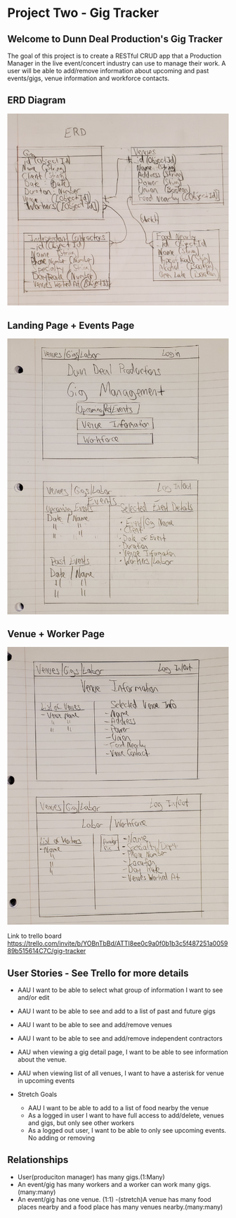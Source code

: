 # Project Two - Gig Tracker

## Welcome to Dunn Deal Production's Gig Tracker

The goal of this project is to create a RESTful CRUD app that a Production Manager in the live event/concert industry can use to manage their work.  A user will be able to add/remove information about upcoming and past events/gigs, venue information and workforce contacts.

## ERD Diagram

![](public/images/updatedERD.jpg)

## Landing Page + Events Page
![](public/images/20221104_015258.jpg)

## Venue + Worker Page
![](public/images/20221104_015308.jpg)

Link to trello board
https://trello.com/invite/b/YOBnTbBd/ATTI8ee0c9a0f0b1b3c5f487251a005989b515614C7C/gig-tracker


## User Stories - See Trello for more details
- AAU I want to be able to select what group of information I want to see and/or edit
- AAU I want to be able to see and add to a list of past and future gigs
- AAU I want to be able to see and add/remove venues
- AAU I want to be able to see and add/remove independent contractors
- AAU when viewing a gig detail page, I want to be able to see information about the venue.
- AAU when viewing list of all venues, I want to have a asterisk for venue in upcoming events

- Stretch Goals
    - AAU I want to be able to add to a list of food nearby the venue
    - As a logged in user I want to have full access to add/delete, venues and gigs, but only see other workers
    - As a logged out user, I want to be able to only see upcoming events. No adding or removing

## Relationships 
   - User(produciton manager) has many gigs.(1:Many)
   - An event/gig has many workers and a worker can work many gigs.(many:many)
   - An event/gig has one venue. (1:1)
   -(stretch)A venue has many food places nearby and a food place has many venues nearby.(many:many)